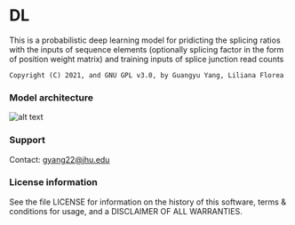 # DL
This is a probabilistic deep learning model for pridicting the splicing ratios with the inputs of sequence elements (optionally splicing factor in the form of position weight matrix) and training inputs of splice junction read counts

```
Copyright (C) 2021, and GNU GPL v3.0, by Guangyu Yang, Liliana Florea
```
### <a name="model-architecture " /> Model architecture
![alt text](https://github.com/splicebox/DL/blob/main/figures/PDL_architecture.png)

### <a name="support" /> Support
Contact: gyang22@jhu.edu

### License information
See the file LICENSE for information on the history of this software, terms
& conditions for usage, and a DISCLAIMER OF ALL WARRANTIES.
